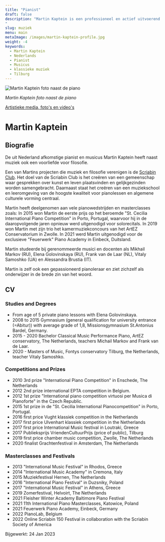 ```yaml
---
title: "Pianist"
draft: false
description: "Martin Kaptein is een professioneel en actief uitvoerend pianist en docent, momenteel gevestigd in Nederland. Hij heeft een zeer breed palet aan interesses waaronder de liefde voor filosofie.
"
slug: muziek
menu: main
metaImage: /images/martin-kaptein-profile.jpg
weight: -4
keywords:
  - Martin Kaptein
  - Nederlands
  - Pianist
  - Musicus
  - klassieke muziek
  - Tilburg
---
```



![Martin Kaptein foto naast de piano](/images/martin-kaptein-profile.jpg)

*Martin Kaptein foto naast de piano*

[Artistieke media, foto's en video's](/media/)

# Martin Kaptein

## Biografie

De uit Nederland afkomstige pianist en musicus Martin Kaptein heeft naast muziek ook een voorliefde voor filosofie.

Een van Martins projecten die muziek en filosofie verenigen is de [Scriabin Club](https://scriabinclub.com/nl/).
Het doel van de Scriabin Club is het creëren van een gemeenschap waar gesprekken over kunst en leven plaatsvinden en gelijkgezinden worden samengebracht.
Daarnaast staat het creëren van een muziekschool en leeromgeving van de hoogste kwaliteit voor pianolessen en algemene culturele vorming centraal.

Martin heeft deelgenomen aan vele pianowedstrijden en masterclasses zoals:
In 2015 won Martin de eerste prijs op het beroemde "St. Cecilia International Piano Competition" in Porto, Portugal, waarvoor hij in de daaropvolgende jaren opnieuw werd uitgenodigd voor solorecitals.
In 2019 won Martin met zijn trio het kamermuziekconcours van het ArtEZ Conservatorium in Zwolle.
In 2021 werd Martin uitgenodigd voor de exclusieve "Feuerwerk" Piano Academy in Einbeck, Duitsland.

Martin studeerde bij gerenommeerde musici en docenten als Mikhail Markov (RU), Elena Golovinskaya (RU), Frank van de Laar (NL), Vitaly Samoshko (UA) en Alessandra Brustia (IT).

Martin is zelf ook een gepassioneerd pianoleraar en ziet zichzelf als onderwijzer in de brede zin van het woord.

## CV

### Studies and Degrees

- From age of 5 private piano lessons with Elena Golovinskaya.
- 2008 to 2015 Gymnasium (general qualification for university entrance (=Abitur)) with average grade of 1,8, Missionsgymnasium St.Antonius Bardel, Germany.
- 2015 - 2020 Bachelor Classical Music Performance Piano, ArtEZ conservatory, The Netherlands, teachers Michail Markov and Frank van de Laar.
- 2020 - Masters of Music, Fontys conservatory Tilburg, the Netherlands, teacher Vitaly Samoshko.

### Competitions and Prizes

- 2010 3rd prize "International Piano Competition" in Enschede, The Netherlands
- 2012 2nd prize international EPTA competition in Belgium. 
- 2012 1st prize "International piano competition virtuosi per Musica di Pianoforte" in the Czech Republic.
- 2015 1st prize in de "St. Cecilia International Pianocompetition" in Porto, Portugal. 
- 2016 first price Vught klassiek competition in the Netherlands
- 2017 first price Ulvenhart klassiek competition in the Netherlands
- 2017 first price International Music festival in Loutraki, Greece
- 2017 Publieksprijs VriendenCultuurPrijs (price of public), Tilburg
- 2019 first price chamber music competition, Zwolle, The Netherlands
- 2020 finalist Grachtenfestival in Amsterdam, The Netherlands

### Masterclasses and Festivals

- 2013 "International Music Festival" in Rhodos, Greece
- 2014 "International Music Academy" in Cremona, Italy 
- 2015 Muziekfestival Hernen, The Netherlands
- 2016 "International Piano Festival" in Duzsniky, Poland
- 2017 "International Music Festival" in Athens, Greece
- 2019 Zomerfestival, Helvoirt, The Netherlands
- 2021 Fleisher Winter Academy Baltimore Piano Festival
- 2021 11th International Piano Masterclasses, Katowice, Poland
- 2021 Feuerwerk Piano Academy, Einbeck, Germany
- 2022 PianoLab, Belgium
- 2022 Online Scriabin 150 Festival in collaboration with the Scriabin Society of America

Bijgewerkt: 24 Jan 2023